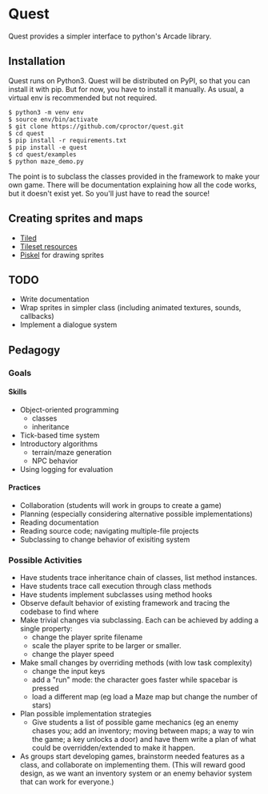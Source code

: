 # Quest

Quest provides a simpler interface to python's Arcade library. 

## Installation

Quest runs on Python3. Quest will be distributed on PyPI, so that you can install it with pip. But for now, you have to install it manually. 
As usual, a virtual env is recommended but not required.

    $ python3 -m venv env
    $ source env/bin/activate
    $ git clone https://github.com/cproctor/quest.git
    $ cd quest
    $ pip install -r requirements.txt
    $ pip install -e quest
    $ cd quest/examples
    $ python maze_demo.py
    
The point is to subclass the classes provided in the framework to make your own game. There will be documentation explaining how all the code works, but it doesn't exist yet. So you'll just have to read the source!

## Creating sprites and maps
- [Tiled](https://www.mapeditor.org/)
- [Tileset resources](https://opengameart.org/content/best-orthogonal-rectangular-tilesets-for-tilemaps)
- [Piskel](https://www.piskelapp.com) for drawing sprites

## TODO 

- Write documentation
- Wrap sprites in simpler class (including animated textures, sounds, callbacks)
- Implement a dialogue system

## Pedagogy

### Goals

#### Skills
- Object-oriented programming
  - classes
  - inheritance
- Tick-based time system
- Introductory algorithms
  - terrain/maze generation
  - NPC behavior
- Using logging for evaluation

#### Practices

- Collaboration (students will work in groups to create a game)
- Planning (especially considering alternative possible implementations)
- Reading documentation
- Reading source code; navigating multiple-file projects
- Subclassing to change behavior of exisiting system

### Possible Activities

- Have students trace inheritance chain of classes, list method instances.
- Have students trace call execution through class methods
- Have students implement subclasses using method hooks
- Observe default behavior of existing framework and tracing the codebase to find where 
- Make trivial changes via subclassing. Each can be achieved by adding a single property:
	- change the player sprite filename
	- scale the player sprite to be larger or smaller. 
	- change the player speed
- Make small changes by overriding methods (with low task complexity)
	- change the input keys 
	- add a "run" mode: the character goes faster while spacebar is pressed
  - load a different map (eg load a Maze map but change the number of stars)
- Plan possible implementation strategies
	- Give students a list of possible game mechanics (eg an enemy chases you; add an inventory; moving between maps; a way to win the game; a key unlocks a door) and have them write a plan of what could be overridden/extended to make it happen. 
- As groups start developing games, brainstorm needed features as a class, and collaborate on implementing them. (This will reward good design, as we want an inventory system or an enemy behavior system that can work for everyone.)


